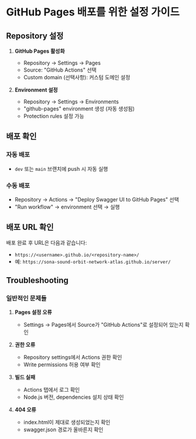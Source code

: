# GitHub Pages 배포를 위한 설정 가이드

## Repository 설정

1. **GitHub Pages 활성화**
   - Repository → Settings → Pages
   - Source: "GitHub Actions" 선택
   - Custom domain (선택사항): 커스텀 도메인 설정

2. **Environment 설정**
   - Repository → Settings → Environments
   - "github-pages" environment 생성 (자동 생성됨)
   - Protection rules 설정 가능

## 배포 확인

### 자동 배포
- `dev` 또는 `main` 브랜치에 push 시 자동 실행

### 수동 배포
- Repository → Actions → "Deploy Swagger UI to GitHub Pages" 선택
- "Run workflow" → environment 선택 → 실행

## 배포 URL 확인

배포 완료 후 URL은 다음과 같습니다:
- `https://<username>.github.io/<repository-name>/`
- 예: `https://sona-sound-orbit-network-atlas.github.io/server/`

## Troubleshooting

### 일반적인 문제들

1. **Pages 설정 오류**
   - Settings → Pages에서 Source가 "GitHub Actions"로 설정되어 있는지 확인

2. **권한 오류**
   - Repository settings에서 Actions 권한 확인
   - Write permissions 허용 여부 확인

3. **빌드 실패**
   - Actions 탭에서 로그 확인
   - Node.js 버전, dependencies 설치 상태 확인

4. **404 오류**
   - index.html이 제대로 생성되었는지 확인
   - swagger.json 경로가 올바른지 확인
